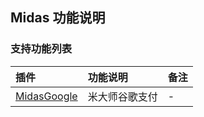## Midas 功能说明

### 支持功能列表

| 插件 | 功能说明 | 备注 |
| :-- | :------- | :--- |
| [MidasGoogle](../Unity/Channel/Midas/midasgoogle.md) | 米大师谷歌支付 | - |